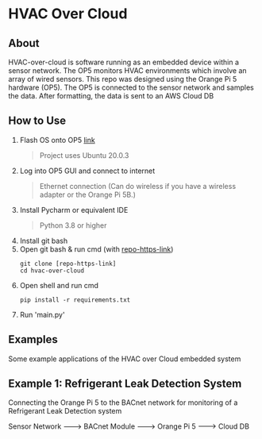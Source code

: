 # HVAC Over Cloud

## About
HVAC-over-cloud is software running as an embedded device within a sensor network. The OP5 monitors HVAC environments which involve an array of wired sensors. This repo was designed using the Orange Pi 5 hardware (OP5). The OP5 is connected to the sensor network and samples the data. After formatting, the data is sent to an AWS Cloud DB

## How to Use
1. Flash OS onto OP5 [link](http://www.orangepi.org/html/hardWare/computerAndMicrocontrollers/service-and-support/Orange-pi-5.html)
   > Project uses Ubuntu 20.0.3
2. Log into OP5 GUI and connect to internet
   > Ethernet connection (Can do wireless if you have a wireless adapter or the Orange Pi 5B.)
3. Install Pycharm or equivalent IDE
   > Python 3.8 or higher
4. Install git bash 
5. Open git bash & run cmd (with [repo-https-link](https://github.com/caleanunoah/HVAC-over-cloud))
    ```commandline
    git clone [repo-https-link]
    cd hvac-over-cloud
   ```
6. Open shell and run cmd
   ```commandline
   pip install -r requirements.txt 
   ```
7. Run 'main.py'

## Examples
Some example applications of the HVAC over Cloud embedded system 

## Example 1: Refrigerant Leak Detection System
Connecting the Orange Pi 5 to the BACnet network for monitoring of a Refrigerant Leak Detection system

Sensor Network ---> BACnet Module ---> Orange Pi 5 ---> Cloud DB



